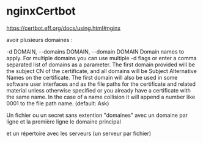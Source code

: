 # nginxCertbot

https://certbot.eff.org/docs/using.html#nginx

avoir plusieurs domaines : 


 -d DOMAIN, --domains DOMAIN, --domain DOMAIN
                        Domain names to apply. For multiple domains you can
                        use multiple -d flags or enter a comma separated list
                        of domains as a parameter. The first domain provided
                        will be the subject CN of the certificate, and all
                        domains will be Subject Alternative Names on the
                        certificate. The first domain will also be used in
                        some software user interfaces and as the file paths
                        for the certificate and related material unless
                        otherwise specified or you already have a certificate
                        with the same name. In the case of a name collision it
                        will append a number like 0001 to the file path name.
                        (default: Ask)
                        
                        
                        
Un fichier ou un secret sans extention "domaines" avec un domaine par ligne et la première ligne le domaine principal 

et un répertoire avec les serveurs (un serveur par fichier)  
